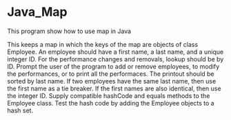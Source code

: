 # Java_Map
This program show how to use map in Java

This keeps a map in which the keys of the map are objects of class Employee. 
An employee should have a first name, a last name, and a unique integer ID. 
For the performance changes and removals, lookup should be by ID. Prompt the user of the program to add or remove employees, to modify the performances, or to print all the performaces. 
The printout should be sorted by last name. If two employees have the same last name, then use the first name as a tie breaker. If the first names are also identical, then use the integer ID. 
Supply compatible hashCode and equals methods to the Employee class. Test the hash code by adding the Employee objects to a hash set.

